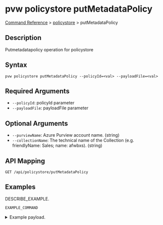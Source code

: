 # pvw policystore putMetadataPolicy
[Command Reference](../../../README.md#command-reference) > [policystore](./main.md) > putMetadataPolicy

## Description
Putmetadatapolicy operation for policystore

## Syntax
```
pvw policystore putMetadataPolicy --policyId=<val> --payloadFile=<val>
```

## Required Arguments
- `--policyId`: policyId parameter
- `--payloadFile`: payloadFile parameter

## Optional Arguments
- `--purviewName`: Azure Purview account name. (string)
- `--collectionName`: The technical name of the Collection (e.g. friendlyName: Sales; name: afwbxs). (string)

## API Mapping
 >  > []()
```
GET /api/policystore/putMetadataPolicy
```

## Examples
DESCRIBE_EXAMPLE.
```powershell
EXAMPLE_COMMAND
```
<details><summary>Example payload.</summary>
<p>

```json
PASTE_JSON_HERE
```
</p>
</details>